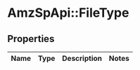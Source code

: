 # AmzSpApi::FileType

## Properties
Name | Type | Description | Notes
------------ | ------------- | ------------- | -------------

